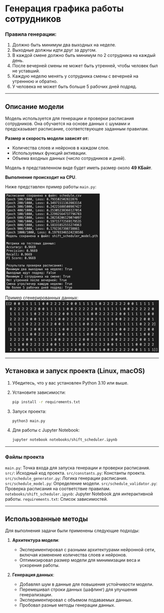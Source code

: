 # Генерация графика работы сотрудников

### Правила генерации:
1. Должно быть минимум два выходных на неделе.
2. Выходные должны идти друг за другом.
3. В каждой смене должно быть минимум по 2 сотрудника на каждый день.
4. После вечерней смены не может быть утренней, чтобы человек был не уставший.
5. Каждую неделю менять у сотрудника смены с вечерней на утреннюю и обратно.
6. У человека не может быть больше 5 рабочих дней подряд.

---

## Описание модели
Модель используется для генерации и проверки расписания сотрудников. Она обучается на основе данных с шумами и предсказывает расписание, соответствующее заданным правилам.

**Размер и скорость модели зависят от:**
- Количества слоев и нейронов в каждом слое.
- Используемых функций активации.
- Объема входных данных (число сотрудников и дней).

Модель в представленном виде будет иметь размер около **49 КБайт**.

**Выполнение происходит на CPU**.

Ниже представлен пример работы `main.py`:

![Пример работы](images/example_of_work.png)

Пример сгенерированных данных:
![Пример сгенерированных данных](images/predicted_data.png)

---

## Установка и запуск проекта (Linux, macOS)

1. Убедитесь, что у вас установлен Python 3.10 или выше.
2. Установите зависимости:
   ```bash
   pip install -r requirements.txt
   ```

2. Запуск проекта:
   ```bash
   python3 main.py
   ```
3. Для работы с Jupyter Notebook:
   ```bash
   jupyter notebook notebooks/shift_scheduler.ipynb
   ```

---

### Файлы проекта
`main.py`: Точка входа для запуска генерации и проверки расписания.
`src/`: Исходный код проекта.
`src/constants.py`: Константы проекта.
`src/schedule_generator.py`: Логика генерации расписания.
`src/schedule_model.py`: Определение модели.
`src/schedule_validator.py`: Проверка расписания на соответствие правилам.
`notebooks/shift_scheduler.ipynb`: Jupyter Notebook для интерактивной работы.
`requirements.txt`: Список зависимостей.

___

## Использованные методы

Для выполнения задачи были применены следующие подходы:

1. **Архитектура модели**:
   - Экспериментировал с разными архитектурами нейронной сети, включая изменение количества слоев и нейронов.
   - Оптимизировал размер модели для минимизации веса и ускорения работы.

2. **Генерация данных**:
   - Добавлял шум в данные для повышения устойчивости модели.
   - Перемешивал строки данных (шафлинг) для улучшения генерализации.
   - Экспериментировал с объемом подаваемых данных.
   - Пробовал разные методы генерации данных.
